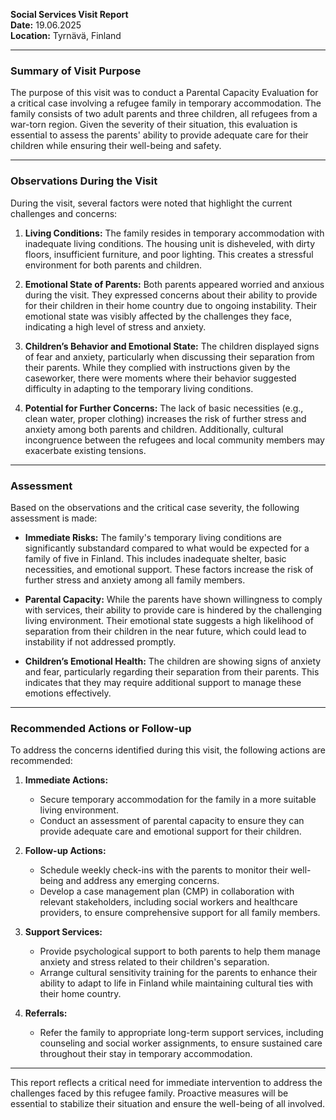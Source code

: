 

**Social Services Visit Report**  
**Date:** 19.06.2025  
**Location:** Tyrnävä, Finland  

---

### **Summary of Visit Purpose**

The purpose of this visit was to conduct a Parental Capacity Evaluation for a critical case involving a refugee family in temporary accommodation. The family consists of two adult parents and three children, all refugees from a war-torn region. Given the severity of their situation, this evaluation is essential to assess the parents' ability to provide adequate care for their children while ensuring their well-being and safety.

---

### **Observations During the Visit**

During the visit, several factors were noted that highlight the current challenges and concerns:

1. **Living Conditions:** The family resides in temporary accommodation with inadequate living conditions. The housing unit is disheveled, with dirty floors, insufficient furniture, and poor lighting. This creates a stressful environment for both parents and children.

2. **Emotional State of Parents:** Both parents appeared worried and anxious during the visit. They expressed concerns about their ability to provide for their children in their home country due to ongoing instability. Their emotional state was visibly affected by the challenges they face, indicating a high level of stress and anxiety.

3. **Children’s Behavior and Emotional State:** The children displayed signs of fear and anxiety, particularly when discussing their separation from their parents. While they complied with instructions given by the caseworker, there were moments where their behavior suggested difficulty in adapting to the temporary living conditions.

4. **Potential for Further Concerns:** The lack of basic necessities (e.g., clean water, proper clothing) increases the risk of further stress and anxiety among both parents and children. Additionally, cultural incongruence between the refugees and local community members may exacerbate existing tensions.

---

### **Assessment**

Based on the observations and the critical case severity, the following assessment is made:

- **Immediate Risks:** The family's temporary living conditions are significantly substandard compared to what would be expected for a family of five in Finland. This includes inadequate shelter, basic necessities, and emotional support. These factors increase the risk of further stress and anxiety among all family members.

- **Parental Capacity:** While the parents have shown willingness to comply with services, their ability to provide care is hindered by the challenging living environment. Their emotional state suggests a high likelihood of separation from their children in the near future, which could lead to instability if not addressed promptly.

- **Children’s Emotional Health:** The children are showing signs of anxiety and fear, particularly regarding their separation from their parents. This indicates that they may require additional support to manage these emotions effectively.

---

### **Recommended Actions or Follow-up**

To address the concerns identified during this visit, the following actions are recommended:

1. **Immediate Actions:**
   - Secure temporary accommodation for the family in a more suitable living environment.
   - Conduct an assessment of parental capacity to ensure they can provide adequate care and emotional support for their children.

2. **Follow-up Actions:**
   - Schedule weekly check-ins with the parents to monitor their well-being and address any emerging concerns.
   - Develop a case management plan (CMP) in collaboration with relevant stakeholders, including social workers and healthcare providers, to ensure comprehensive support for all family members.

3. **Support Services:**
   - Provide psychological support to both parents to help them manage anxiety and stress related to their children's separation.
   - Arrange cultural sensitivity training for the parents to enhance their ability to adapt to life in Finland while maintaining cultural ties with their home country.

4. **Referrals:**
   - Refer the family to appropriate long-term support services, including counseling and social worker assignments, to ensure sustained care throughout their stay in temporary accommodation.

---

This report reflects a critical need for immediate intervention to address the challenges faced by this refugee family. Proactive measures will be essential to stabilize their situation and ensure the well-being of all involved.